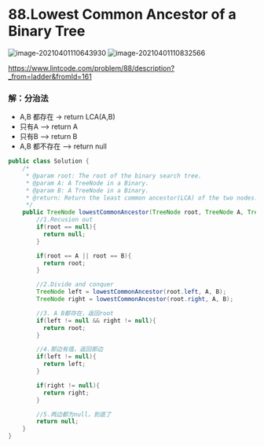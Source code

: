 # 88.Lowest Common Ancestor of a Binary Tree

![image-20210401110643930](https://raw.githubusercontent.com/TWDH/Leetcode-From-Zero/pictures/img/image-20210401110643930.png)
![image-20210401110832566](https://raw.githubusercontent.com/TWDH/Leetcode-From-Zero/pictures/img/image-20210401110832566.png)

https://www.lintcode.com/problem/88/description?_from=ladder&fromId=161

### 解：分治法

- A,B 都存在 -> return LCA(A,B)
- 只有A --> return A
- 只有B --> return B
- A,B 都不存在 --> return null

```java
public class Solution {
    /*
     * @param root: The root of the binary search tree.
     * @param A: A TreeNode in a Binary.
     * @param B: A TreeNode in a Binary.
     * @return: Return the least common ancestor(LCA) of the two nodes.
     */
    public TreeNode lowestCommonAncestor(TreeNode root, TreeNode A, TreeNode B) {
        //1.Recusion out
        if(root == null){
          return null;
        }

        if(root == A || root == B){
          return root;
        }

        //2.Divide and conquer
        TreeNode left = lowestCommonAncestor(root.left, A, B);
        TreeNode right = lowestCommonAncestor(root.right, A, B);

        //3. A B都存在，返回root
        if(left != null && right != null){
          return root;
        }

        //4.那边有值，返回那边
        if(left != null){
          return left;
        }

        if(right != null){
          return right;
        }

        //5.两边都为null，到底了
        return null;
    }
}
```


